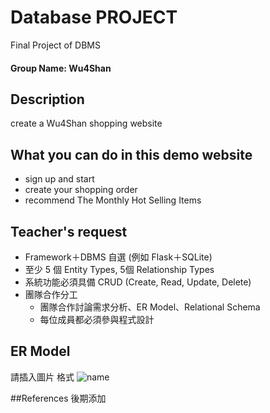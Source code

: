 # Database PROJECT
Final Project of DBMS

#### Group Name: Wu4Shan

## Description
create a Wu4Shan shopping website

## What you can do in this demo website

* sign up and start
* create your shopping order
* recommend The Monthly Hot Selling Items


## Teacher's request
 * Framework＋DBMS 自選 (例如 Flask＋SQLite)
 * 至少 5 個 Entity Types, 5個 Relationship Types
 * 系統功能必須具備 CRUD (Create, Read, Update, Delete)
 * 團隊合作分工
	* 團隊合作討論需求分析、ER Model、Relational Schema
	* 每位成員都必須參與程式設計

## ER Model
請插入圖片
格式
	![name](path.png)

##References
後期添加



